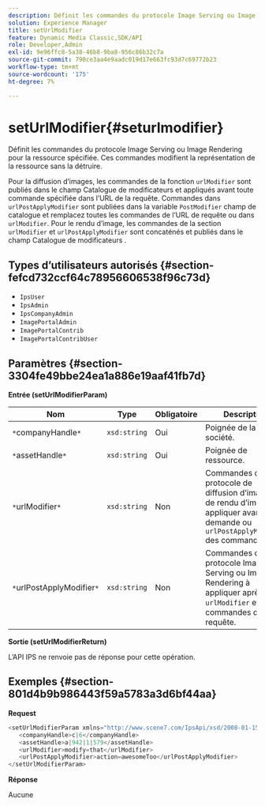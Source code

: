 ```yaml
---
description: Définit les commandes du protocole Image Serving ou Image Rendering pour la ressource spécifiée. Ces commandes modifient la représentation de la ressource sans la détruire.
solution: Experience Manager
title: setUrlModifier
feature: Dynamic Media Classic,SDK/API
role: Developer,Admin
exl-id: 9e96ffc8-5a38-46b8-9ba8-956c86b32c7a
source-git-commit: 790ce3aa4e9aadc019d17e663fc93d7c69772b23
workflow-type: tm+mt
source-wordcount: '175'
ht-degree: 7%

---
```


# setUrlModifier{#seturlmodifier}

Définit les commandes du protocole Image Serving ou Image Rendering pour la ressource spécifiée. Ces commandes modifient la représentation de la ressource sans la détruire.

Pour la diffusion d’images, les commandes de la fonction `urlModifier` sont publiés dans le champ Catalogue de modificateurs et appliqués avant toute commande spécifiée dans l’URL de la requête. Commandes dans `urlPostApplyModifier` sont publiées dans la variable `PostModifier` champ de catalogue et remplacez toutes les commandes de l’URL de requête ou dans `urlModifier`. Pour le rendu d’image, les commandes de la section `urlModifier` et `urlPostApplyModifier` sont concaténés et publiés dans le champ Catalogue de modificateurs .

## Types d’utilisateurs autorisés {#section-fefcd732ccf64c78956606538f96c73d}

* `IpsUser`
* `IpsAdmin`
* `IpsCompanyAdmin`
* `ImagePortalAdmin`
* `ImagePortalContrib`
* `ImagePortalContribUser`

## Paramètres {#section-3304fe49bbe24ea1a886e19aaf41fb7d}

**Entrée (setUrlModifierParam)**

| Nom | Type | Obligatoire | Description |
|---|---|---|---|
| `*`companyHandle`*` | `xsd:string` | Oui | Poignée de la société. |
| `*`assetHandle`*` | `xsd:string` | Oui | Poignée de ressource. |
| `*`urlModifier`*` | `xsd:string` | Non | Commandes du protocole de diffusion d’images ou de rendu d’images à appliquer avant une demande ou `urlPostApplyModifier` des commandes. |
| `*`urlPostApplyModifier`*` | `xsd:string` | Non | Commandes du protocole Image Serving ou Image Rendering à appliquer après `urlModifier` et les commandes de requête. |

**Sortie (setUrlModifierReturn)**

L’API IPS ne renvoie pas de réponse pour cette opération.

## Exemples {#section-801d4b9b986443f59a5783a3d6bf44aa}

**Request**

```java
<setUrlModifierParam xmlns="http://www.scene7.com/IpsApi/xsd/2008-01-15">
   <companyHandle>c|6</companyHandle>
   <assetHandle>a|942|1|579</assetHandle>
   <urlModifier>modify=that</urlModifier>
   <urlPostApplyModifier>action=awesomeToo</urlPostApplyModifier>
</setUrlModifierParam>
```

**Réponse**

Aucune
